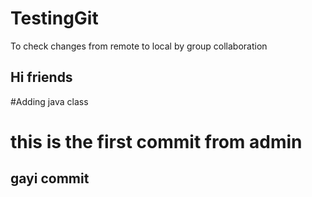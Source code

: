 # TestingGit
To check changes from remote to local by group collaboration

## Hi friends
#Adding java class

# this is the first commit from admin

## gayi commit
